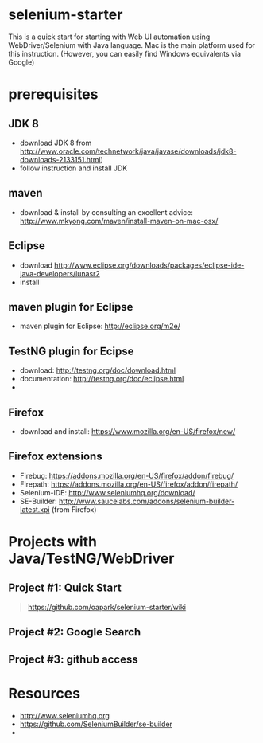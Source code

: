 # selenium-starter
This is a quick start for starting with Web UI automation using WebDriver/Selenium with Java language.
Mac is the main platform used for this instruction. (However, you can easily find Windows equivalents via Google)

# prerequisites

## JDK 8

* download JDK 8 from http://www.oracle.com/technetwork/java/javase/downloads/jdk8-downloads-2133151.html)
* follow instruction and install JDK

## maven
* download & install by consulting an excellent advice: http://www.mkyong.com/maven/install-maven-on-mac-osx/

## Eclipse
* download http://www.eclipse.org/downloads/packages/eclipse-ide-java-developers/lunasr2
* install

## maven plugin for Eclipse
* maven plugin for Eclipse: http://eclipse.org/m2e/

## TestNG plugin for Ecipse
* download: http://testng.org/doc/download.html
* documentation: http://testng.org/doc/eclipse.html
* 

## Firefox
* download and install: https://www.mozilla.org/en-US/firefox/new/

## Firefox extensions
* Firebug: https://addons.mozilla.org/en-US/firefox/addon/firebug/
* Firepath: https://addons.mozilla.org/en-US/firefox/addon/firepath/
* Selenium-IDE: http://www.seleniumhq.org/download/
* SE-Builder: http://www.saucelabs.com/addons/selenium-builder-latest.xpi (from Firefox)


# Projects with Java/TestNG/WebDriver

## Project #1: Quick Start
> https://github.com/oapark/selenium-starter/wiki

## Project #2: Google Search

## Project #3: github access

# Resources
* http://www.seleniumhq.org
* https://github.com/SeleniumBuilder/se-builder
* 


